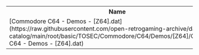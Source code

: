 <table>
<tr><th>Name</th><th>Size</th></tr>
<tr><td>[Commodore C64 - Demos - [Z64].dat](https://raw.githubusercontent.com/open-retrogaming-archive/dat-catalog/main/root/basic/TOSEC/Commodore/C64/Demos/[Z64]/Commodore C64 - Demos - [Z64].dat)</td><td>1263395</td></tr>
</table>
